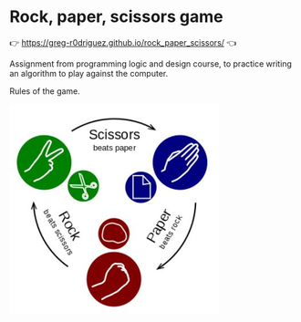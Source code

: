 # Rock, paper, scissors game   

👉  https://greg-r0driguez.github.io/rock_paper_scissors/  👈

Assignment from programming logic and design course, to practice writing an algorithm to play against the computer.   

Rules of the game.

![Image of game rules](/rpsImage.JPG)

